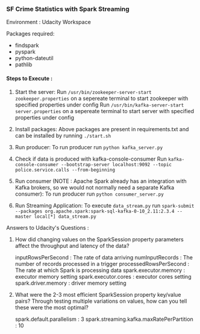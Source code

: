 ### SF Crime Statistics with Spark Streaming

Environment : Udacity Workspace

Packages required:
* findspark
* pyspark
* python-dateutil
* pathlib

#### Steps to Execute :

1. Start the server:
    Run `/usr/bin/zookeeper-server-start zookeeper.properties` on a sepereate terminal to start zookeeper with specified properties under config
    Run `/usr/bin/kafka-server-start server.properties` on a sepereate terminal to start server with specified properties under config

2. Install packages:
   Above packages are present in requirements.txt and can be installed by running `./start.sh` 

3. Run producer:
   To run producer run `python kafka_server.py`
   
4. Check if data is produced with kafka-console-consumer
   Run `kafka-console-consumer --bootstrap-server localhost:9092 --topic police.service.calls --from-beginning`
   

5. Run consumer (NOTE : Apache Spark already has an integration with Kafka brokers, so we would not normally need a separate Kafka consumer):
   To run producer run `python consumer_server.py`
   

6. Run Streaming Application:
   To execute `data_stream.py` run `spark-submit --packages org.apache.spark:spark-sql-kafka-0-10_2.11:2.3.4 --master local[*] data_stream.py`
   

Answers to Udacity's Questions :

1. How did changing values on the SparkSession property parameters affect the throughput and latency of the data?

    inputRowsPerSecond : The rate of data arriving
    numInputRecords : The number of records processed in a trigger
    processedRowsPerSecond : The rate at which Spark is processing data
    spark.executor.memory :  executor memory setting
    spark.executor.cores :  executor cores setting
    spark.driver.memory :  driver memory setting
    

2. What were the 2-3 most efficient SparkSession property key/value pairs? Through testing multiple variations on values, how can you tell these were the most optimal? 

    spark.default.parallelism : 3
    spark.streaming.kafka.maxRatePerPartition : 10